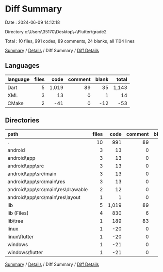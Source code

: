 # Diff Summary

Date : 2024-06-09 14:12:18

Directory c:\\Users\\35170\\Desktop\\+\\Flutter\\grade2

Total : 10 files,  991 codes, 89 comments, 24 blanks, all 1104 lines

[Summary](results.md) / [Details](details.md) / Diff Summary / [Diff Details](diff-details.md)

## Languages
| language | files | code | comment | blank | total |
| :--- | ---: | ---: | ---: | ---: | ---: |
| Dart | 5 | 1,019 | 89 | 35 | 1,143 |
| XML | 3 | 13 | 0 | 1 | 14 |
| CMake | 2 | -41 | 0 | -12 | -53 |

## Directories
| path | files | code | comment | blank | total |
| :--- | ---: | ---: | ---: | ---: | ---: |
| . | 10 | 991 | 89 | 24 | 1,104 |
| android | 3 | 13 | 0 | 1 | 14 |
| android\\app | 3 | 13 | 0 | 1 | 14 |
| android\\app\\src | 3 | 13 | 0 | 1 | 14 |
| android\\app\\src\\main | 3 | 13 | 0 | 1 | 14 |
| android\\app\\src\\main\\res | 3 | 13 | 0 | 1 | 14 |
| android\\app\\src\\main\\res\\drawable | 2 | 12 | 0 | 1 | 13 |
| android\\app\\src\\main\\res\\layout | 1 | 1 | 0 | 0 | 1 |
| lib | 5 | 1,019 | 89 | 35 | 1,143 |
| lib (Files) | 4 | 830 | 6 | 32 | 868 |
| lib\\tree | 1 | 189 | 83 | 3 | 275 |
| linux | 1 | -20 | 0 | -6 | -26 |
| linux\\flutter | 1 | -20 | 0 | -6 | -26 |
| windows | 1 | -21 | 0 | -6 | -27 |
| windows\\flutter | 1 | -21 | 0 | -6 | -27 |

[Summary](results.md) / [Details](details.md) / Diff Summary / [Diff Details](diff-details.md)